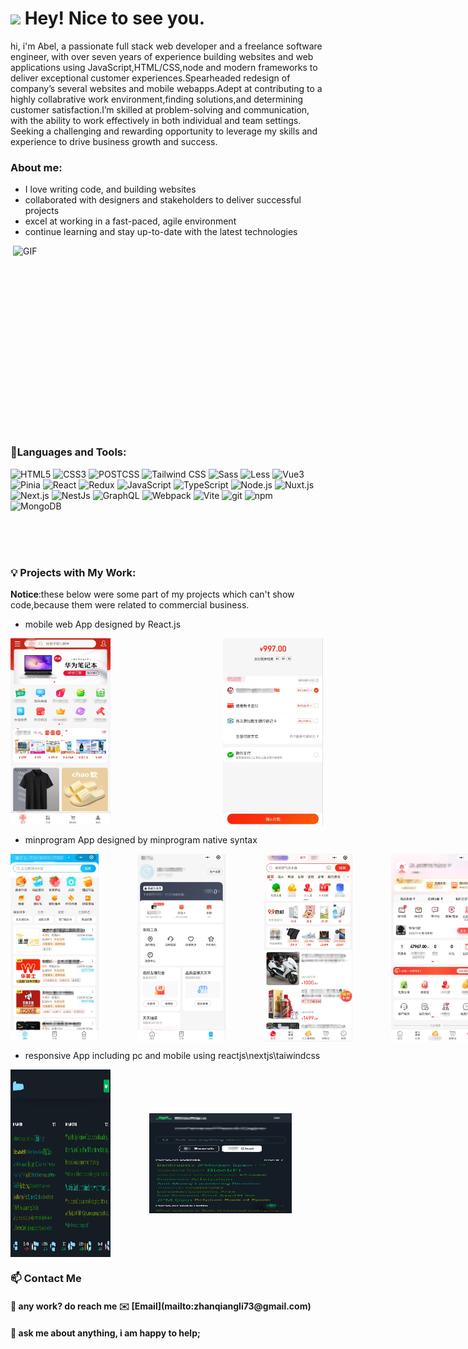 <h1><img src="https://emojis.slackmojis.com/emojis/images/1531849430/4246/blob-sunglasses.gif?1531849430" width="30"/> Hey! Nice to see you.</h1>

hi, i'm Abel, a passionate full stack web developer and a freelance software engineer, with over seven years of experience building websites and web applications using JavaScript,HTML/CSS,node and modern frameworks to deliver exceptional customer experiences.Spearheaded redesign of company’s several websites and mobile webapps.Adept at contributing to a highly collabrative work environment,finding solutions,and determining customer satisfaction.I’m skilled at problem-solving and communication, with the ability to work effectively in both individual and team settings. Seeking a challenging and rewarding opportunity to leverage my skills and experience to drive business growth and success.

### About me:

- I love writing code, and building websites
- collaborated with designers and stakeholders to deliver successful projects
- excel at working in a fast-paced, agile environment
- continue learning and stay up-to-date with the latest technologies

<img align="right" alt="GIF" src="https://github.com/abhisheknaiidu/abhisheknaiidu/blob/master/code.gif?raw=true" width="500" height="320" />

<br/>
<br/>

### 📝Languages and Tools:  
<p>
  <img alt="HTML5" src="https://img.shields.io/badge/-HTML5-8DD6F9?style=flat-square&logo=html5&logoColor=white" /> 
  <img alt="CSS3" src="https://img.shields.io/badge/-CSS3-45b8d8?style=flat-square&logo=css3&logoColor=white" />
  <img alt="POSTCSS" src="https://img.shields.io/badge/-PostCSS-45b8d8?style=flat-square&logo=postcss&logoColor=white" />
  <img alt="Tailwind CSS" src="https://img.shields.io/badge/-Tailwind CSS-45b8d8?style=flat-square&logo=tailwindcss&logoColor=white" />
   <img alt="Sass" src="https://img.shields.io/badge/-Sass-46a2f1?style=flat-square&logo=sass&logoColor=white" />
   <img alt="Less" src="https://img.shields.io/badge/-Less-46a2f1?style=flat-square&logo=less&logoColor=white" />
  <img alt="Vue3" src="https://img.shields.io/badge/-Vue3-2088FF?style=flat-square&logo=vuedotjs&logoColor=white" />
  <img alt="Pinia" src="https://img.shields.io/badge/-Pinia-2088FF?style=flat-square&logo=vuedotjs&logoColor=white" />
  <img alt="React" src="https://img.shields.io/badge/-React-1a73e8?style=flat-square&logo=react&logoColor=white" />
  <img alt="Redux" src="https://img.shields.io/badge/-Redux-1a73e8?style=flat-square&logo=redux&logoColor=white" />
   <img alt="JavaScript" src="https://img.shields.io/badge/-JavaScript-007ACC?style=flat-square&logo=javascript&logoColor=white" />
   <img alt="TypeScript" src="https://img.shields.io/badge/-TypeScript-007ACC?style=flat-square&logo=typescript&logoColor=white" />
   <img alt="Node.js" src="https://img.shields.io/badge/-Node.js-5849BE?style=flat-square&logo=nodedotjs&logoColor=white" />
   <img alt="Nuxt.js" src="https://img.shields.io/badge/-Nuxt.js-5849BE?style=flat-square&logo=nuxtdotjs&logoColor=white" />
   <img alt="Next.js" src="https://img.shields.io/badge/-Next.js-5849BE?style=flat-square&logo=nextdotjs&logoColor=white" />
   <img alt="NestJs" src="https://img.shields.io/badge/-NestJs-ea2845?style=flat-square&logo=nestjs&logoColor=white" />
  <img alt="GraphQL" src="https://img.shields.io/badge/-GraphQL-311C87?style=flat-square&logo=apollo-graphql&logoColor=white" />
    <img alt="Webpack" src="https://img.shields.io/badge/-Webpack-430098?style=flat-square&logo=webpack&logoColor=white" />
    <img alt="Vite" src="https://img.shields.io/badge/-Vite-430098?style=flat-square&logo=vite&logoColor=white" />
  <img alt="git" src="https://img.shields.io/badge/-Git-F05032?style=flat-square&logo=git&logoColor=white" />
  <img alt="npm" src="https://img.shields.io/badge/-NPM-CB3837?style=flat-square&logo=npm&logoColor=white" />
  <img alt="MongoDB" src="https://img.shields.io/badge/-MongoDB-13aa52?style=flat-square&logo=mongodb&logoColor=white" />
</p>
<br/>
<br/>
<br/>

### 💡 Projects with My Work:
<b>Notice</b>:these below were some part of my projects which can't show code,because them were related to commercial business.
<br/>
 - mobile web App designed by React.js
<div style="display: flex;align-items: center;justify-content: space-between;width:500px;">
  <img src="./mobile_home.jpg" style="width:160px;height:300px;margin-right:50px;"/>
  &nbsp;&nbsp;&nbsp;
  <img src="./mobile_pay.jpg" style="width:160px;height:300px;"/>
</div>

 - minprogram App designed by minprogram native syntax
   
<div style="display: flex;align-items: center;justify-content: space-between;width:500px;">
  <img src="./mp-4.jpg" style="width:160px;height:300px;margin-right:50px;"/>
  &nbsp;&nbsp;&nbsp;
  <img src="./mp-3.jpg" style="width:160px;height:300px;margin-right:50px;"/>
  &nbsp;&nbsp;&nbsp;
  <img src="./mp-2.jpg" style="width:160px;height:300px;margin-right:50px;"/>
  &nbsp;&nbsp;&nbsp;
  <img src="./mp-1.jpg" style="width:160px;height:300px;margin-right:50px;"/>
</div>

- responsive App including pc and mobile using reactjs\nextjs\taiwindcss
   
<div style="display: flex;align-items: center;justify-content: space-between;width:500px;">
  <img src="./pc-1.jpg" style="width:160px;height:300px;margin-right:50px;"/>
  &nbsp;&nbsp;&nbsp;
  <img src="./pc-2.jpg" style="width:300px;height:160px;margin-right:50px;"/>
</div>

### 📫 Contact Me

 <h4>💼 any work? do reach me ✉️ [Email](mailto:zhanqiangli73@gmail.com)</h4>
 <h4>💬 ask me about anything, i am happy to help;</h4>

